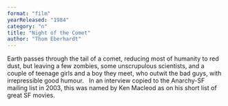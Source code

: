 ```yaml
---
format: "film"
yearReleased: "1984"
category: "n"
title: "Night of the Comet"
author: "Thom Eberhardt"
---
```

Earth passes through the tail of a comet, reducing most of  humanity to red dust, but leaving a few zombies, some unscrupulous scientists,  and a couple of teenage girls and a boy they meet, who outwit the bad guys, with  irrepressible good humour.
 
In an interview copied to the Anarchy-SF mailing list in  2003,  this was named by Ken Macleod as on his short list of great SF movies.